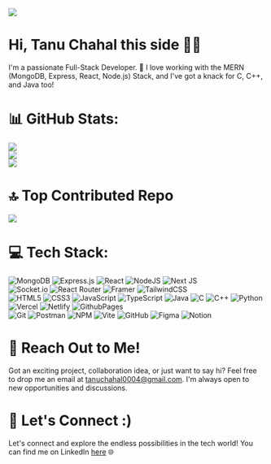 [![](https://visitcount.itsvg.in/api?id=tanu-chahal&icon=5&color=1)](https://visitcount.itsvg.in)
# Hi, Tanu Chahal this side 👋🏻

I'm a passionate Full-Stack Developer. 🚀 I love working with the MERN (MongoDB, Express, React, Node.js) Stack, and I've got a knack for C, C++, and Java too!

# 📊 GitHub Stats:
![](https://github-readme-stats.vercel.app/api/top-langs/?username=tanu-chahal&theme=dark&hide_border=true&include_all_commits=true&count_private=true&layout=compact) <br/>
![](https://github-readme-stats.vercel.app/api?username=tanu-chahal&theme=dark&hide_border=true&include_all_commits=true&count_private=true)<br/>
![](https://github-readme-streak-stats.herokuapp.com/?user=tanu-chahal&theme=dark&hide_border=true)<br/>

# 🔝 Top Contributed Repo
![](https://github-contributor-stats.vercel.app/api?username=tanu-chahal&limit=6&theme=dark&combine_all_yearly_contributions=true)

# 💻 Tech Stack:
![MongoDB](https://img.shields.io/badge/MongoDB-%234ea94b.svg?style=flat&logo=mongodb&logoColor=white) ![Express.js](https://img.shields.io/badge/express.js-%23404d59.svg?style=flat&logo=express&logoColor=%2361DAFB) ![React](https://img.shields.io/badge/react-%2320232a.svg?style=flat&logo=react&logoColor=%2361DAFB) ![NodeJS](https://img.shields.io/badge/node.js-6DA55F?style=flat&logo=node.js&logoColor=white) ![Next JS](https://img.shields.io/badge/Next-black?style=flat&logo=next.js&logoColor=white) <br/> ![Socket.io](https://img.shields.io/badge/Socket.io-black?style=flat&logo=socket.io&badgeColor=010101) ![React Router](https://img.shields.io/badge/React_Router-CA4245?style=flat&logo=react-router&logoColor=white) ![Framer](https://img.shields.io/badge/Framer-black?style=flat&logo=framer&logoColor=blue) ![TailwindCSS](https://img.shields.io/badge/tailwindcss-%2338B2AC.svg?style=flat&logo=tailwind-css&logoColor=white) <br/> ![HTML5](https://img.shields.io/badge/html5-%23E34F26.svg?style=flat&logo=html5&logoColor=white) ![CSS3](https://img.shields.io/badge/css3-%231572B6.svg?style=flat&logo=css3&logoColor=white) ![JavaScript](https://img.shields.io/badge/javascript-%23323330.svg?style=flat&logo=javascript&logoColor=%23F7DF1E) ![TypeScript](https://img.shields.io/badge/typescript-%23007ACC.svg?style=flat&logo=typescript&logoColor=white) ![Java](https://img.shields.io/badge/java-%23ED8B00.svg?style=flat&logo=openjdk&logoColor=white) ![C](https://img.shields.io/badge/c-%2300599C.svg?style=flat&logo=c&logoColor=white) ![C++](https://img.shields.io/badge/c++-%2300599C.svg?style=flat&logo=c%2B%2B&logoColor=white) ![Python](https://img.shields.io/badge/python-3670A0?style=flat&logo=python&logoColor=ffdd54) <br/> ![Vercel](https://img.shields.io/badge/vercel-%23000000.svg?style=flat&logo=vercel&logoColor=white) ![Netlify](https://img.shields.io/badge/netlify-%23000000.svg?style=flat&logo=netlify&logoColor=#00C7B7) ![GithubPages](https://img.shields.io/badge/github%20pages-121013?style=flat&logo=github&logoColor=white) <br/> ![Git](https://img.shields.io/badge/git-%23F05033.svg?style=flat&logo=git&logoColor=white) ![Postman](https://img.shields.io/badge/Postman-FF6C37?style=flat&logo=postman&logoColor=white) ![NPM](https://img.shields.io/badge/NPM-%23CB3837.svg?style=flat&logo=npm&logoColor=white) ![Vite](https://img.shields.io/badge/vite-%23646CFF.svg?style=flat&logo=vite&logoColor=white) ![GitHub](https://img.shields.io/badge/github-%23121011.svg?style=flat&logo=github&logoColor=white) ![Figma](https://img.shields.io/badge/figma-%23F24E1E.svg?style=flat&logo=figma&logoColor=white) ![Notion](https://img.shields.io/badge/Notion-%23000000.svg?style=flat&logo=notion&logoColor=white)  

# 📧 Reach Out to Me!

Got an exciting project, collaboration idea, or just want to say hi? Feel free to drop me an email at tanuchahal0004@gmail.com. I'm always open to new opportunities and discussions.

# 🔗 Let's Connect :)

Let's connect and explore the endless possibilities in the tech world! You can find me on LinkedIn [here](https://www.linkedin.com/in/tanuchahal/) 🌐

